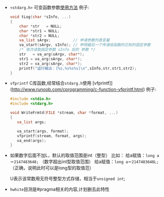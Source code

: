- `<stdarg.h>` 可变函数参数[使用方法](http://www.runoob.com/cprogramming/c-standard-library-stdarg-h.html)
    例子:
    ```c++
    void tLog(char *sInfo, ...)
    {
        char *str   = NULL;
        char *str1 = NULL;
        char *str2 = NULL;
        va_list sArgv;          // 申请参数列表变量
        va_start(sArgv, sInfo); // 申明最后一个传递给函数的已知的固定参数
        /* 依次读取固定参数 sInfo 后的 参数 */
        str   = va_arg(sArgv, char*);
        str1 = va_arg(sArgv, char*);
        str2 = va_arg(sArgv, char*);
        printf("运行输出：[%s,%s%s%s]\n",sInfo,str,str1,str2);
    }
    ```

- `vfprintf` C库函数,经常结合`stdarg.h`使用 [vfprintf]](http://www.runoob.com/cprogramming/c-function-vfprintf.html)
    例子:
    ```c++
    #include <stdio.h>
    #include <stdarg.h>

    void WriteFrmtd(FILE *stream, char *format, ...)
    {
       va_list args;

       va_start(args, format);
       vfprintf(stream, format, args);
       va_end(args);
    }
    ```

- 如果数字后面不加L，默认的取值范围是int（整型）
    比如：
    给a赋值：`long a＝2147483648;` （数字超出int型取值范围）
    给a赋值：`long a＝2147483648L;`（正确，说明此时可以是long型的取值范）

    U表示该常数用无符号整型方式存储，相当于`unsigned int`;

- `hwhite`目测是#pragma相关的内容,计划删去此特性